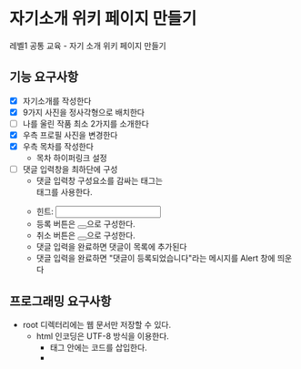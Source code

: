 # 자기소개 위키 페이지 만들기

레벨1 공통 교육 - 자기 소개 위키 페이지 만들기

## 기능 요구사항
- [x] 자기소개를 작성한다
- [x] 9가지 사진을 정사각형으로 배치한다
- [ ] 나를 울린 작품 최소 2가지를 소개한다
- [x] 우측 프로필 사진을 변경한다 
- [x] 우측 목차를 작성한다
  - 목차 하이퍼링크 설정
- [ ] 댓글 입력창을 최하단에 구성
  - 댓글 입력창 구성요소를 감싸는 태그는 <form> 태그를 사용한다.
  - 힌트: <input type="text">
  - 등록 버튼은 <button type="button"></button>으로 구성한다.
  - 취소 버튼은 <button type="reset"></button>으로 구성한다.
  - 댓글 입력을 완료하면 댓글이 목록에 추가된다
  - 댓글 입력을 완료하면 "댓글이 등록되었습니다"라는 메시지를 Alert 창에 띄운다

## 프로그래밍 요구사항
- root 디렉터리에는 웹 문서만 저장할 수 있다.
  - html 인코딩은 UTF-8 방식을 이용한다.
    - <head> 태그 안에는 <meta charset="utf-8"> 코드를 삽입한다.
    - <title> 태그 안에는 적절한 제목을 재량껏 고민하여 삽입한다.
    - 웹 문서를 구성할 때는 시멘틱 태그 및 <div>로 적절히 화면을 나눈다.
    - 웹 문서의 본문 영역은 <h#> 태그를 사용하여 섹션을 구분한다.
  - 리소스를 불러오는 경로는 상대 경로로 지정해야 한다.
- images 디렉터리에는 이미지 파일만 저장할 수 있다.
- css 디렉터리에는 스타일링 파일만 저장할 수 있다.
- 레이아웃은 제공되는 템플릿 파일을 따르되, 본인이 원하는 대로 자유롭게 스타일링할 수 있다.
  - 단, 다음날 데일리 미팅 전까지 본 미션을 완성할 수 있는 분량으로 제한한다.
- 학습 목표가 HTML인 만큼, JavaScript에서 과도한 리팩터링은 지양하고 기능을 구현하는 데에만 의의를 둔다.
